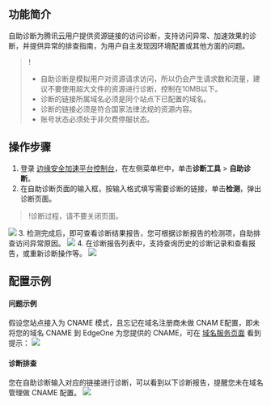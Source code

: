## 功能简介
自助诊断为腾讯云用户提供资源链接的访问诊断，支持访问异常、加速效果的诊断，并提供异常的排查指南，为用户自主发现因环境配置或其他方面的问题。
>!
>- 自助诊断是模拟用户对资源请求访问，所以仍会产生请求数和流量，建议不要使用超大文件的资源进行诊断，控制在10MB以下。
>- 诊断的链接所属域名必须是同个站点下已配置的域名。
>- 诊断的链接必须是符合国家法律法规的资源内容。
>- 账号状态必须处于非欠费停服状态。
>

## 操作步骤
1. 登录 [边缘安全加速平台控制台](https://console.cloud.tencent.com/edgeone)，在左侧菜单栏中，单击**诊断工具** > **自助诊断**。
2. 在自助诊断页面的输入框，按输入格式填写需要诊断的链接，单击**检测**，弹出诊断页面。
>!诊断过程，请不要关闭页面。
>
![](https://qcloudimg.tencent-cloud.cn/raw/5e4646371b9a995d9d96745e1123d640.png)
3. 检测完成后，即可查看诊断结果报告，您可根据诊断报告的检测项，自助排查访问异常原因。
![](https://qcloudimg.tencent-cloud.cn/raw/66a459d2cb6b2b730dc0eac9cbeb87bc.png)
4. 在诊断报告列表中，支持查询历史的诊断记录和查看报告，或重新诊断操作等。
![](https://qcloudimg.tencent-cloud.cn/raw/fb976c2a61711edd5803a900296bd70b.png)


## 配置示例
#### 问题示例
假设您站点接入为 CNAME 模式，且忘记在域名注册商未做 CNAM E配置，即未将您的域名 CNAME 到 EdgeOne 为您提供的 CNAME，可在 [域名服务页面]() 看到提示：
![](https://qcloudimg.tencent-cloud.cn/raw/6c70abd2239d9b5ba32fe533e5e859c7.png)

#### 诊断排查
您在自助诊断输入对应的链接进行诊断，可以看到以下诊断报告，提醒您未在域名管理做 CNAME 配置。
![](https://qcloudimg.tencent-cloud.cn/raw/370d8890af04ae60b185bf6860eb4ce0.png)
